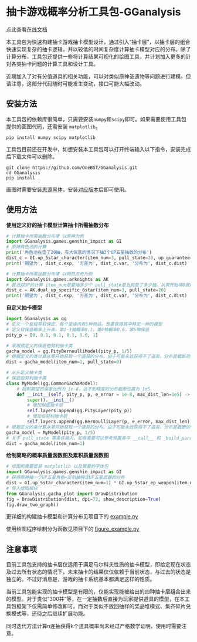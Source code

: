 # 抽卡游戏概率分析工具包-GGanalysis

点此查看[在线文档](https://onebst.github.io/GGanalysis/)

本工具包为快速构建抽卡游戏抽卡模型设计，通过引入“抽卡层”，以抽卡层的组合快速实现复杂的抽卡逻辑，并以较低的时间复杂度计算抽卡模型对应的分布。除了计算分布，工具包还提供一些将计算结果可视化的绘图工具，并计划加入更多的针对各类抽卡问题的计算工具和设计工具。

近期加入了对有分值道具的相关功能，可以对类似原神圣遗物等问题进行建模。但请注意，这部分代码随时可能发生变动，接口可能大幅改动。

## 安装方法

本工具包的依赖库很简单，只需要安装`numpy`和`scipy`即可。如果需要使用工具包提供的画图代码，还需安装 `matplotlib`。

``` shell
pip install numpy scipy matplotlib
```

工具包目前还在开发中，如想安装本工具包可以打开终端输入以下指令，安装完成后下载文件可以删除。

```shell
git clone https://github.com/OneBST/GGanalysis.git
cd GGanalysis
pip install .
```

画图时需要安装[思源黑体](https://github.com/adobe-fonts/source-han-sans)，安装[对应版本](https://github.com/adobe-fonts/source-han-sans/releases/download/2.004R/SourceHanSansSC.zip)后即可使用。

## 使用方法

**使用定义好的抽卡模型计算抽卡所需抽数分布**

``` python
# 计算抽卡所需抽数分布律 以原神为例
import GGanalysis.games.genshin_impact as GI
# 原神角色池的计算
print('角色池在垫了20抽，有大保底的情况下抽3个UP五星抽数的分布')
dist_c = GI.up_5star_character(item_num=3, pull_state=20, up_guarantee=1)
print('期望为', dist_c.exp, '方差为', dist_c.var, '分布为', dist_c.dist)

# 计算抽卡所需抽数分布律 以明日方舟为例
import GGanalysis.games.arknights as AK
# 普池双UP的计算 item_num是要抽多少个 pull_state是当前垫了多少抽，从零开始填0就行
dist_c = AK.dual_up_specific_6star(item_num=3, pull_state=20)
print('期望为', dist_c.exp, '方差为', dist_c.var, '分布为', dist_c.dist)
```

**自定义抽卡模型**

``` python
import GGanalysis as gg
# 定义一个星级带软保底，每个星级内有5种物品，想要获得其中特定一种的模型
# 定义软保底概率上升表，第1-3抽概率0.1，第4抽概率0.6，第5抽保底
pity_p = [0, 0.1, 0.1, 0.1, 0.6, 1]

# 采用预定义的保底伯努利抽卡类
gacha_model = gg.PityBernoulliModel(pity_p, 1/5)
# 根据定义的类计算从零开始获取一个道具的分布，由于可能永远获得不了道具，分布是截断的
dist = gacha_model(item_num=1, pull_state=0)

# 从头定义抽卡类
# 保底伯努利抽卡类
class MyModel(gg.CommonGachaModel):
    # 限制期望的误差比例为 1e-8，达不到精度时分布截断位置为 1e5
    def __init__(self, pity_p, p, e_error = 1e-8, max_dist_len=1e5) -> None:
        super().__init__()
        # 增加保底抽卡层
        self.layers.append(gg.PityLayer(pity_p))
        # 增加伯努利抽卡层
        self.layers.append(gg.BernoulliLayer(p, e_error, max_dist_len))
# 根据定义的类计算从零开始获取一个道具的分布，由于可能永远获得不了道具，分布是截断的
gacha_model = MyModel(pity_p, 1/5)
# 关于 pull_state 等条件输入，如有需要可以参考预置类中 __call__ 和 _build_parameter_list 的写法
dist = gacha_model(item_num=1)
```

**绘制简略的概率质量函数图及累积质量函数图**

``` python
# 绘图前需要安装 matplotlib 以及需要的字体包
import GGanalysis.games.genshin_impact as GI
# 获得原神抽一个UP五星角色+定轨抽特定UP五星武器的分布
dist = GI.up_5star_character(item_num=1) * GI.up_5star_ep_weapon(item_num=1)
# 导入绘图模块
from GGanalysis.gacha_plot import DrawDistribution
fig = DrawDistribution(dist, dpi=72, show_description=True)
fig.draw_two_graph()
```

更详细的构建抽卡模型和计算分布见项目下的 [example.py](https://github.com/OneBST/GGanalysisLite/blob/main/example.py)

使用绘图程序绘制分为函数见项目下的 [figure_example.py](https://github.com/OneBST/GGanalysisLite/blob/main/figure_example.py)

## 注意事项

目前工具包支持的抽卡层仅适用于满足马尔科夫性质的抽卡模型，即给定现在状态及过去所有状态的情况下，未来抽卡的结果仅仅依赖于当前状态，与过去的状态是独立的。不过好消息是，游戏的抽卡系统基本都满足这样的性质。

当前工具包能实现的抽卡模型是有限的，仅能实现能被给出的四种抽卡层组合出来的模型。对于类似“300井”等，在一定抽数后直接为玩家提供道具的模型，在本工具包框架下仅需简单修改即可。而对于类似不放回抽样的奖品堆模式、集齐碎片兑换模式等，还待之后继续扩展功能。

同时迭代方法计算n连抽获得k个道具概率尚未经过严格数学证明，使用时需要注意。